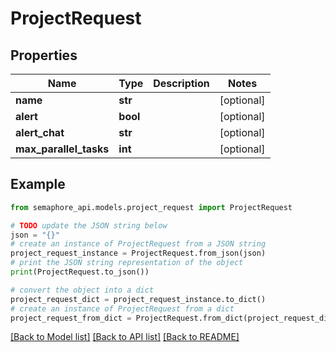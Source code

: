 # ProjectRequest


## Properties

Name | Type | Description | Notes
------------ | ------------- | ------------- | -------------
**name** | **str** |  | [optional] 
**alert** | **bool** |  | [optional] 
**alert_chat** | **str** |  | [optional] 
**max_parallel_tasks** | **int** |  | [optional] 

## Example

```python
from semaphore_api.models.project_request import ProjectRequest

# TODO update the JSON string below
json = "{}"
# create an instance of ProjectRequest from a JSON string
project_request_instance = ProjectRequest.from_json(json)
# print the JSON string representation of the object
print(ProjectRequest.to_json())

# convert the object into a dict
project_request_dict = project_request_instance.to_dict()
# create an instance of ProjectRequest from a dict
project_request_from_dict = ProjectRequest.from_dict(project_request_dict)
```
[[Back to Model list]](../README.md#documentation-for-models) [[Back to API list]](../README.md#documentation-for-api-endpoints) [[Back to README]](../README.md)


